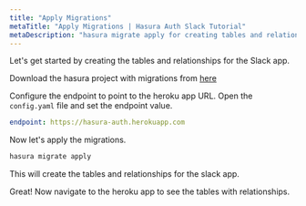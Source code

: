 ```yaml
---
title: "Apply Migrations"
metaTitle: "Apply Migrations | Hasura Auth Slack Tutorial"
metaDescription: "hasura migrate apply for creating tables and relationships"
---
```


Let's get started by creating the tables and relationships for the Slack app.

Download the hasura project with migrations from [here](https://learn.hasura.io/graphql/hasura-auth-slack/slack-backend.zip)

Configure the endpoint to point to the heroku app URL. Open the `config.yaml` file and set the endpoint value.

```yaml
endpoint: https://hasura-auth.herokuapp.com
```

Now let's apply the migrations.

```bash
hasura migrate apply
```

This will create the tables and relationships for the slack app.

Great! Now navigate to the heroku app to see the tables with relationships.
